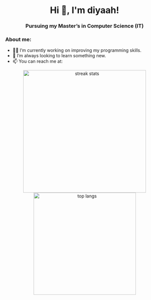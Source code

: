 <h1 align="center">Hi 👋, I'm  diyaah! </h1>
<h3 align="center">Pursuing my Master’s in Computer Science (IT)</h3>

### About me:
- 👩‍💻 I’m currently working on improving my programming skills.
- 🌱 I’m always looking to learn something new.
- 📫 You can reach me at:
<div align="center">
  <img width="390" src="https://streak-stats.demolab.com/?user=diiya07&count_private=true&theme=react&border_radius=10" alt="streak stats"/>
  
  <img width="325" src="https://github-readme-stats.vercel.app/api/top-langs/?username=diiya07&hide=HTML&langs_count=30&layout=compact&theme=react&border_radius=10&size_weight=0.5&count_weight=0.5&exclude_repo=github-readme-stats&count_private=true" alt="top langs" />
</div>

